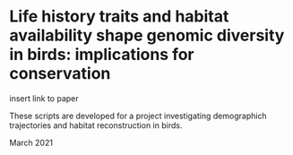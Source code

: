 # Life history traits and habitat availability shape genomic diversity in birds: implications for conservation

insert link to paper

These scripts are developed for a project investigating demographich trajectories and habitat reconstruction in birds.

March 2021


